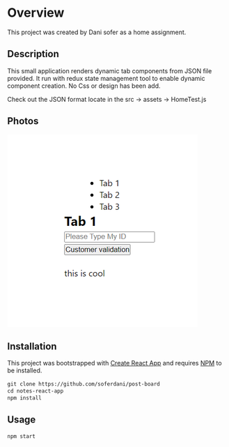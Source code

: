 # Overview

This project was created by Dani sofer as a home assignment.

## Description
This small application renders dynamic tab components from JSON file provided.
It run with redux state management tool to enable dynamic component creation.
No Css or design has been add.

Check out the JSON format locate in the src -> assets -> HomeTest.js

## Photos 

![first](/src/assets/first.png)


## Installation
This project was bootstrapped with [Create React App](https://github.com/facebookincubator/create-react-app)
and requires [NPM](https://docs.npmjs.com/) to be installed.

    git clone https://github.com/soferdani/post-board
    cd notes-react-app
    npm install

## Usage
    npm start